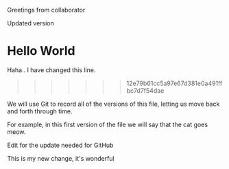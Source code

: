 Greetings from collaborator

Updated version

# Hello World


Haha.. I have changed this line.
>>>>>>> 12e79b61cc5a97e67d381e0a491ffbc7d7f54dae

We will use Git to record all of the versions of this file, letting us move back and forth through time.

For example, in this first version of the file we will say that the cat goes meow.

Edit for the update needed for GitHub

This is my new change, it's wonderful
